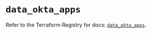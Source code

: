 # `data_okta_apps`

Refer to the Terraform Registry for docs: [`data_okta_apps`](https://registry.terraform.io/providers/okta/okta/4.13.0/docs/data-sources/apps).
